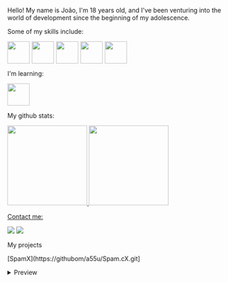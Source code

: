 Hello! My name is João, I'm 18 years old, and I've been venturing into the world of development since the beginning of my adolescence.

Some of my skills include:

<div style="display: flex; gap: 5px;">
    <img src="https://cdn.jsdelivr.net/gh/devicons/devicon@latest/icons/python/python-original.svg" width="50" height="50">
    <img src="https://cdn.jsdelivr.net/gh/devicons/devicon@latest/icons/php/php-original.svg" width="50" height="50"/>
    <img src="https://cdn.jsdelivr.net/gh/devicons/devicon@latest/icons/html5/html5-original.svg" width="50" height="50">
    <img src="https://cdn.jsdelivr.net/gh/devicons/devicon@latest/icons/css3/css3-original.svg" width="50" height="50">
    <img src="https://cdn.jsdelivr.net/gh/devicons/devicon@latest/icons/bootstrap/bootstrap-original.svg" width="50" height="50"/>

</div>

I'm learning:

<div>
<img src="https://cdn.jsdelivr.net/gh/devicons/devicon@latest/icons/cplusplus/cplusplus-original.svg" width="50" heigth="50"/>
</div>

My github stats:

<div>
<a href="https://github.com/a55u">
<img loading="lazy" height="180em" src="https://github-readme-stats.vercel.app/api/top-langs/?username=a55u&layout=compact&langs_count=7&theme=dracula"/>
<img loading="lazy" height="180em" src="https://github-readme-stats.vercel.app/api?username=a55u&show_icons=true&theme=dracula&include_all_commits=true&count_private=true"/>
</div>

Contact me:

<div>
<a href = "mailto:jvmessias100@gmail.com"><img loading="lazy" src="https://img.shields.io/badge/Gmail-D14836?style=for-the-badge&logo=gmail&logoColor=white" target="_blank"></a>
<a href="https://www.linkedin.com/in/seu-usuário-linkedln-aqui" target="_blank"><img loading="lazy" src="https://img.shields.io/badge/-LinkedIn-%230077B5?style=for-the-badge&logo=linkedin&logoColor=white" target="_blank"></a>   
</div>

My projects

 [SpamX](https://githubom/a55u/Spam.cX.git]
  <details>
    <summary>Preview</summary>
        none
  </details>








